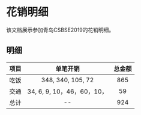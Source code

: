 # 花销明细
该文档展示参加青岛CSBSE2019的花销明细。

## 明细

| 项目 | 单笔开销 | 总金额 |
| :-:     | :-: | :-: |
| 吃饭   | 348, 340, 105, 72  |  865 |
| 交通   | 34, 6, 9, 10，46，60，10，  |  59 |
|  总计 | --  |  924 |
